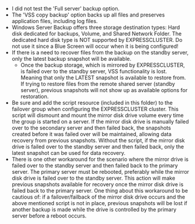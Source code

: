 - I did not test the 'Full server' backup option. 
- The 'VSS copy backup' option backs up all files and preserves application files, including log files.
- Windows Server Backup offers three storage destination types: Hard disk dedicated for backups, Volume, and Shared Network Folder.
The dedicated hard disk type is NOT supported by EXPRESSCLUSTER. Do not use it since a Blue Screen will occur when it is being configured!
- If there is a need to recover files from the backup on the standby server, only the latest backup snapshot will be available.
  - Once the backup storage, which is mirrored by EXPRESSCLUSTER, is failed over to the standby server, VSS functionality is lost. Meaning that only the LATEST snapshot is available to restore from. If trying to restore files from the remote shared server (standby server), previous snapshots will not show up as available options for restoration.
- Be sure and add the script resource (included in this folder) to the failover group when configuring the EXPRESSCLUSTER cluster. This script will dismount and mount the mirror disk drive volume every time the group is started on a server. If the mirror disk drive is manually failed over to the secondary server and then failed back, the snapshots created before it was failed over will be maintained, allowing data recovery from previous snapshots. Without the script, if the mirror disk drive is failed over to the standby server and then failed back, only the latest snapshot can be used for data recovery.
- There is one other workaround for the scenario where the mirror drive is failed over to the standby server and then failed back to the primary server. The primary server must be rebooted, preferably while the mirror disk drive is failed over to the standby server. This action will make previous snapshots available for recovery once the mirror disk drive is failed back to the primary server. One thing about this workaround to be cautious of: if a failover/failback of the mirror disk drive occurs and the above mentioned script is not in place, previous snapshots will be lost if another backup is made while the drive is controlled by the primary server before a reboot occurs.
